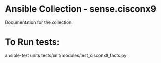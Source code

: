 # Ansible Collection - sense.cisconx9

Documentation for the collection.


# To Run tests:
 ansible-test units tests/unit/modules/test_cisconx9_facts.py
